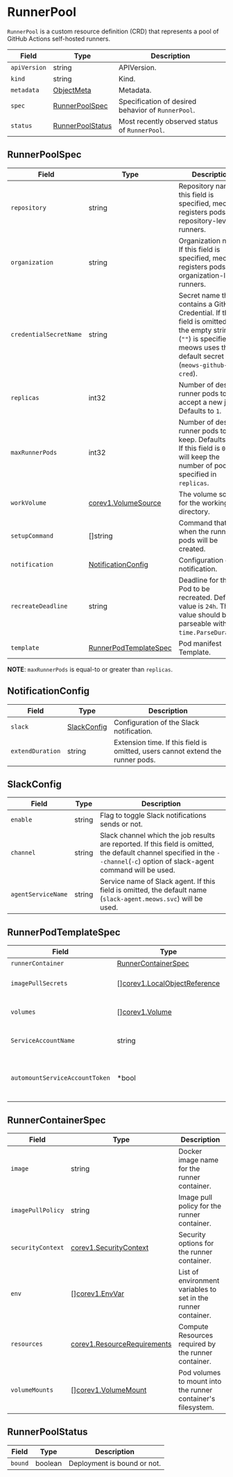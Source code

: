 # RunnerPool

`RunnerPool` is a custom resource definition (CRD) that represents a pool of
GitHub Actions self-hosted runners.

| Field        | Type                                  | Description                                        |
| ------------ | ------------------------------------- | -------------------------------------------------- |
| `apiVersion` | string                                | APIVersion.                                        |
| `kind`       | string                                | Kind.                                              |
| `metadata`   | [ObjectMeta][]                        | Metadata.                                          |
| `spec`       | [RunnerPoolSpec](#RunnerPoolSpec)     | Specification of desired behavior of `RunnerPool`. |
| `status`     | [RunnerPoolStatus](#RunnerPoolStatus) | Most recently observed status of `RunnerPool`.     |

## RunnerPoolSpec

| Field                  | Type                                            | Description                                                                                                                                                                |
| ---------------------- | ----------------------------------------------- | -------------------------------------------------------------------------------------------------------------------------------------------------------------------------- |
| `repository`           | string                                          | Repository name. If this field is specified, meows registers pods as repository-level runners.                                                                             |
| `organization`         | string                                          | Organization name. If this field is specified, meows registers pods as organization-level runners.                                                                         |
| `credentialSecretName` | string                                          | Secret name that contains a GitHub Credential. If this field is omitted or the empty string (`""`) is specified, meows uses the default secret name (`meows-github-cred`). |
| `replicas`             | int32                                           | Number of desired runner pods to accept a new job. Defaults to `1`.                                                                                                        |
| `maxRunnerPods`        | int32                                           | Number of desired runner pods to keep. Defaults to `0`. If this field is `0`, it will keep the number of pods specified in `replicas`.                                     |
| `workVolume`           | [corev1.VolumeSource][]                         | The volume source for the working directory.                                                                                                                               |
| `setupCommand`         | []string                                        | Command that runs when the runner pods will be created.                                                                                                                    |
| `notification`         | [NotificationConfig](#NotificationConfig)       | Configuration of the notification.                                                                                                                                         |
| `recreateDeadline`     | string                                          | Deadline for the Pod to be recreated. Default value is `24h`. This value should be parseable with `time.ParseDuration`.                                                    |
| `template`             | [RunnerPodTemplateSpec](#RunnerPodTemplateSpec) | Pod manifest Template.                                                                                                                                                     |

**NOTE**: `maxRunnerPods` is equal-to or greater than `replicas`.

## NotificationConfig

| Field            | Type                        | Description                                                                    |
| ---------------- | --------------------------- | ------------------------------------------------------------------------------ |
| `slack`          | [SlackConfig](#SlackConfig) | Configuration of the Slack notification.                                       |
| `extendDuration` | string                      | Extension time. If this field is omitted, users cannot extend the runner pods. |

## SlackConfig

| Field              | Type   | Description                                                                                                                                                                    |
| ------------------ | ------ | ------------------------------------------------------------------------------------------------------------------------------------------------------------------------------ |
| `enable`           | string | Flag to toggle Slack notifications sends or not.                                                                                                                               |
| `channel`          | string | Slack channel which the job results are reported. If this field is omitted, the default channel specified in the `--channel`(`-c`) option of slack-agent command will be used. |
| `agentServiceName` | string | Service name of Slack agent. If this field is omitted, the default name (`slack-agent.meows.svc`) will be used.                                                                |

## RunnerPodTemplateSpec

| Field                          | Type                                        | Description                                                                                                        |
| ------------------------------ | ------------------------------------------- | ------------------------------------------------------------------------------------------------------------------ |
| `runnerContainer`              | [RunnerContainerSpec](#RunnerContainerSpec) | Runner container's spec.                                                                                           |
| `imagePullSecrets`             | \[\][corev1.LocalObjectReference][]         | List of secret names in the same namespace to use for pulling any of the images.                                   |
| `volumes`                      | \[\][corev1.Volume][]                       | List of volumes that can be mounted by containers belonging to the pod.                                            |
| `ServiceAccountName`           | string                                      | Name of the service account that the Pod use. (default value is "default")                                         |
| `automountServiceAccountToken` | *bool                                       | AutomountServiceAccountToken indicates whether a service account token should be automatically mounted to the pod. |

## RunnerContainerSpec

| Field             | Type                            | Description                                                   |
| ----------------- | ------------------------------- | ------------------------------------------------------------- |
| `image`           | string                          | Docker image name for the runner container.                   |
| `imagePullPolicy` | string                          | Image pull policy for the runner container.                   |
| `securityContext` | [corev1.SecurityContext][]      | Security options for the runner container.                    |
| `env`             | \[\][corev1.EnvVar][]           | List of environment variables to set in the runner container. |
| `resources`       | [corev1.ResourceRequirements][] | Compute Resources required by the runner container.           |
| `volumeMounts`    | \[\][corev1.VolumeMount][]      | Pod volumes to mount into the runner container's filesystem.  |

## RunnerPoolStatus

| Field   | Type    | Description                 |
| ------- | ------- | --------------------------- |
| `bound` | boolean | Deployment is bound or not. |

[ObjectMeta]: https://kubernetes.io/docs/reference/generated/kubernetes-api/v1.20/#objectmeta-v1-meta
[corev1.LocalObjectReference]: https://kubernetes.io/docs/reference/generated/kubernetes-api/v1.20/#localobjectreference-v1-core
[corev1.SecurityContext]: https://kubernetes.io/docs/reference/generated/kubernetes-api/v1.20/#securitycontext-v1-core
[corev1.EnvVar]: https://kubernetes.io/docs/reference/generated/kubernetes-api/v1.20/#envvar-v1-core
[corev1.ResourceRequirements]: https://kubernetes.io/docs/reference/generated/kubernetes-api/v1.20/#resourcerequirements-v1-core
[corev1.VolumeSource]: https://pkg.go.dev/k8s.io/api/core/v1#VolumeSource
[corev1.VolumeMount]: https://kubernetes.io/docs/reference/generated/kubernetes-api/v1.20/#volumemount-v1-core
[corev1.Volume]: https://kubernetes.io/docs/reference/generated/kubernetes-api/v1.20/#volume-v1-core
